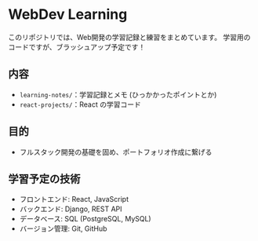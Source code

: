 # WebDev Learning 

このリポジトリでは、Web開発の学習記録と練習をまとめています。
学習用のコードですが、ブラッシュアップ予定です！

## 内容
- `learning-notes/`：学習記録とメモ (ひっかかったポイントとか)
- `react-projects/`：React の学習コード

## 目的
- フルスタック開発の基礎を固め、ポートフォリオ作成に繋げる

## 学習予定の技術
- フロントエンド: React, JavaScript
- バックエンド: Django, REST API
- データベース: SQL (PostgreSQL, MySQL)
- バージョン管理: Git, GitHub
